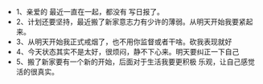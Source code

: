 * 1、亲爱的 最近一直在一起，都没有 写日报了。
* 2、计划还要坚持，最近搬了新家意志力有少许的薄弱。从明天开始我要紧起来。
* 3、从明天开始我正式戒烟了，也不用你监督或者干啥。砍我表现就好
* 4、今天状态其实不是太好，很烦闷，静不下心来。明天要纠正一下自己
* 5、搬了新家要有一个新的开始，后面对于生活我要更积极 乐观，让自己感觉活的很真实。